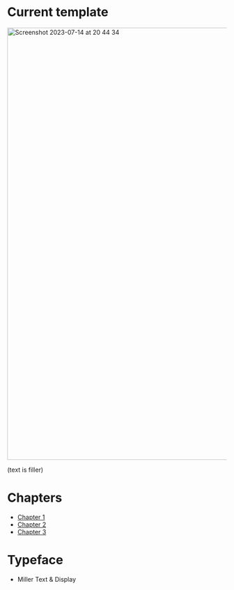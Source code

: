 # Current template

<img width="994" alt="Screenshot 2023-07-14 at 20 44 34" src="https://github.com/HansPinckaers/thesis/assets/70747/6fc803a1-0bc2-4df9-903b-7d4b6e54236d">

(text is filler)

# Chapters

* [Chapter 1](https://hanspinckaers.github.io/thesis/chapter1.html)
* [Chapter 2](https://hanspinckaers.github.io/thesis/chapter2.html)
* [Chapter 3](https://hanspinckaers.github.io/thesis/chapter3.html)

# Typeface

*  Miller Text & Display
